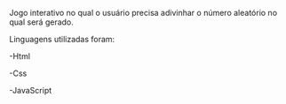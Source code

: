 Jogo interativo no qual o usuário precisa adivinhar o número aleatório no qual será gerado.


Linguagens utilizadas foram:

-Html

-Css

-JavaScript
